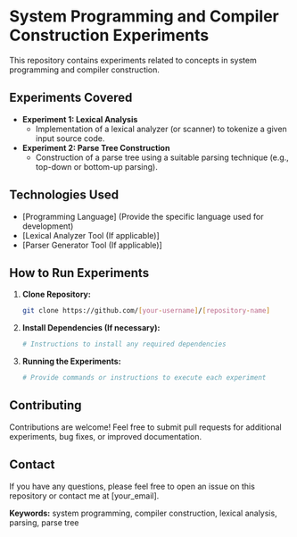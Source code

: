 # System Programming and Compiler Construction Experiments

This repository contains experiments related to concepts in system programming and compiler construction.

## Experiments Covered

* **Experiment 1: Lexical Analysis** 
   - Implementation of a lexical analyzer (or scanner) to tokenize a given input source code.
* **Experiment 2: Parse Tree Construction**
   - Construction of a parse tree using a suitable parsing technique (e.g., top-down or bottom-up parsing).

## Technologies Used

* [Programming Language] (Provide the specific language used for development)
* [Lexical Analyzer Tool (If applicable)] 
* [Parser Generator Tool (If applicable)]

## How to Run Experiments

1. **Clone Repository:**
   ```bash
   git clone https://github.com/[your-username]/[repository-name]
   ```

2. **Install Dependencies (If necessary):**
   ```bash
   # Instructions to install any required dependencies
   ```

3. **Running the Experiments:**
   ```bash
   # Provide commands or instructions to execute each experiment 
   ```

## Contributing

Contributions are welcome! Feel free to submit pull requests for additional experiments, bug fixes, or improved documentation.

## Contact

If you have any questions, please feel free to open an issue on this repository or contact me at [your_email].

**Keywords:** system programming, compiler construction, lexical analysis, parsing, parse tree 
